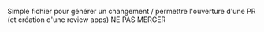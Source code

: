 Simple fichier pour générer un changement / permettre l'ouverture d'une PR (et création d'une review apps)
NE PAS MERGER
